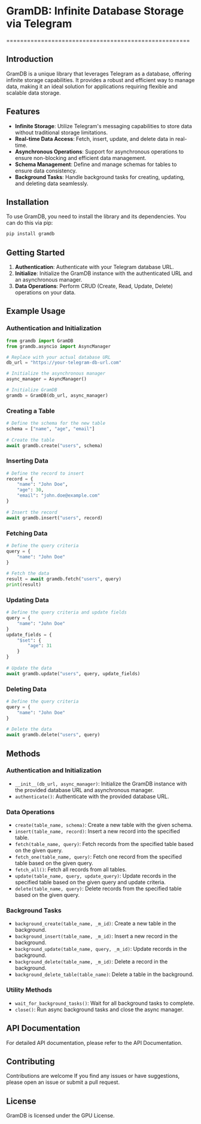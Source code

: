 # GramDB: Infinite Database Storage via Telegram
=====================================================

## Introduction
GramDB is a unique library that leverages Telegram as a database, offering infinite storage capabilities. It provides a robust and efficient way to manage data, making it an ideal solution for applications requiring flexible and scalable data storage.

## Features
- **Infinite Storage**: Utilize Telegram's messaging capabilities to store data without traditional storage limitations.
- **Real-time Data Access**: Fetch, insert, update, and delete data in real-time.
- **Asynchronous Operations**: Support for asynchronous operations to ensure non-blocking and efficient data management.
- **Schema Management**: Define and manage schemas for tables to ensure data consistency.
- **Background Tasks**: Handle background tasks for creating, updating, and deleting data seamlessly.

## Installation
To use GramDB, you need to install the library and its dependencies. You can do this via pip:

```bash
pip install gramdb
```

## Getting Started
1. **Authentication**: Authenticate with your Telegram database URL.
2. **Initialize**: Initialize the GramDB instance with the authenticated URL and an asynchronous manager.
3. **Data Operations**: Perform CRUD (Create, Read, Update, Delete) operations on your data.

## Example Usage
### Authentication and Initialization
```python
from gramdb import GramDB
from gramdb.asyncio import AsyncManager

# Replace with your actual database URL
db_url = "https://your-telegram-db-url.com"

# Initialize the asynchronous manager
async_manager = AsyncManager()

# Initialize GramDB
gramdb = GramDB(db_url, async_manager)
```
### Creating a Table
```python
# Define the schema for the new table
schema = ["name", "age", "email"]
    
# Create the table
await gramdb.create("users", schema)
```
### Inserting Data
```python
# Define the record to insert
record = {
    "name": "John Doe",
    "age": 30,
    "email": "john.doe@example.com"
}
    
# Insert the record
await gramdb.insert("users", record)
```
### Fetching Data
```python
# Define the query criteria
query = {
    "name": "John Doe"
}
    
# Fetch the data
result = await gramdb.fetch("users", query)
print(result)
```
### Updating Data
```python
# Define the query criteria and update fields
query = {
    "name": "John Doe"
}
update_fields = {
    "$set": {
        "age": 31
    }
}
    
# Update the data
await gramdb.update("users", query, update_fields)
```
### Deleting Data
```python
# Define the query criteria
query = {
    "name": "John Doe"
}
    
# Delete the data
await gramdb.delete("users", query)
```

## Methods
### Authentication and Initialization
- `__init__(db_url, async_manager)`: Initialize the GramDB instance with the provided database URL and asynchronous manager.
- `authenticate()`: Authenticate with the provided database URL.
### Data Operations
- `create(table_name, schema)`: Create a new table with the given schema.
- `insert(table_name, record)`: Insert a new record into the specified table.
- `fetch(table_name, query)`: Fetch records from the specified table based on the given query.
- `fetch_one(table_name, query)`: Fetch one record from the specified table based on the given query.
- `fetch_all()`: Fetch all records from all tables.
- `update(table_name, query, update_query)`: Update records in the specified table based on the given query and update criteria.
- `delete(table_name, query)`: Delete records from the specified table based on the given query.
### Background Tasks
- `background_create(table_name, _m_id)`: Create a new table in the background.
- `background_insert(table_name, _m_id)`: Insert a new record in the background.
- `background_update(table_name, query, _m_id)`: Update records in the background.
- `background_delete(table_name, _m_id)`: Delete a record in the background.
- `background_delete_table(table_name)`: Delete a table in the background.
### Utility Methods
- `wait_for_background_tasks()`: Wait for all background tasks to complete.
- `close()`: Run async background tasks and close the async manager.

## API Documentation
For detailed API documentation, please refer to the API Documentation.
## Contributing
Contributions are welcome If you find any issues or have suggestions, please open an issue or submit a pull request.
## License
GramDB is licensed under the GPU License.


